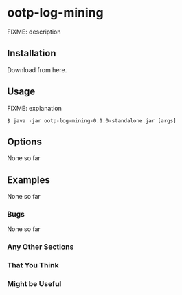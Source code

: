 # ootp-log-mining

FIXME: description

## Installation

Download from here.

## Usage

FIXME: explanation

    $ java -jar ootp-log-mining-0.1.0-standalone.jar [args]

## Options
None so far

## Examples
None so far

### Bugs
None so far

### Any Other Sections
### That You Think
### Might be Useful